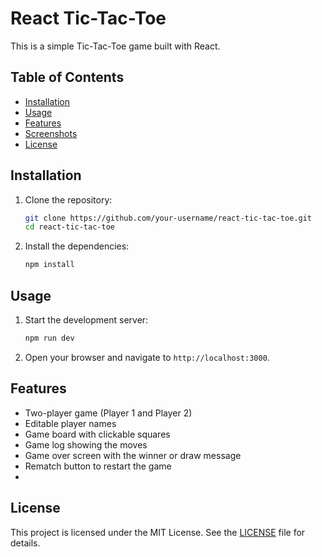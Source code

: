 # React Tic-Tac-Toe

This is a simple Tic-Tac-Toe game built with React.

## Table of Contents

- [Installation](#installation)
- [Usage](#usage)
- [Features](#features)
- [Screenshots](#screenshots)
- [License](#license)

## Installation

1. Clone the repository:
    ```sh
    git clone https://github.com/your-username/react-tic-tac-toe.git
    cd react-tic-tac-toe
    ```

2. Install the dependencies:
    ```sh
    npm install
    ```

## Usage

1. Start the development server:
    ```sh
    npm run dev
    ```

2. Open your browser and navigate to `http://localhost:3000`.

## Features

- Two-player game (Player 1 and Player 2)
- Editable player names
- Game board with clickable squares
- Game log showing the moves
- Game over screen with the winner or draw message
- Rematch button to restart the game
- 
## License

This project is licensed under the MIT License. See the [LICENSE](http://_vscodecontentref_/2) file for details.
